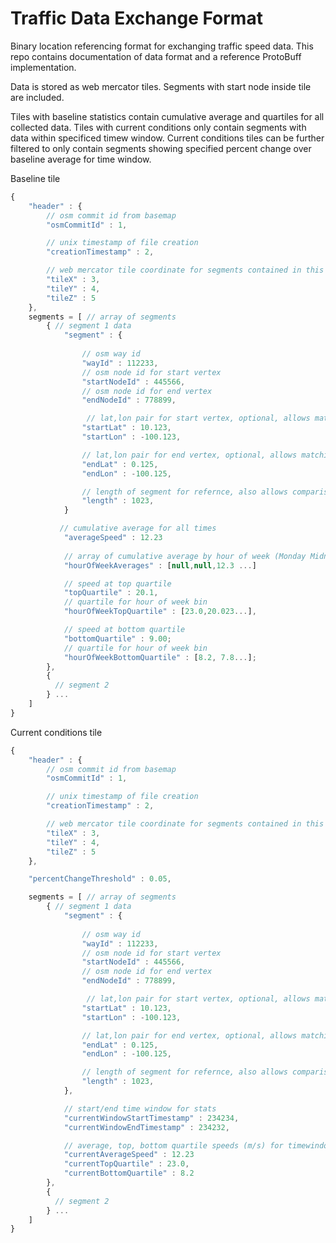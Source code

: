 # Traffic Data Exchange Format

Binary location referencing format for exchanging traffic speed data. This repo contains documentation of data format and a reference ProtoBuff implementation. 

Data is stored as web mercator tiles. Segments with start node inside tile are included. 

Tiles with baseline statistics contain cumulative average and quartiles for all collected data. Tiles with current conditions only contain segments with data within specificed timew window. Current conditions tiles can be further filtered to only contain segments showing specified percent change over baseline average for time window.

Baseline tile
```javascript
{
    "header" : {
        // osm commit id from basemap 
        "osmCommitId" : 1,

        // unix timestamp of file creation
        "creationTimestamp" : 2,

        // web mercator tile coordinate for segments contained in this file (startNodeId of all segments falls within tile boundary)
        "tileX" : 3,
        "tileY" : 4,
        "tileZ" : 5
    },
    segments = [ // array of segments
        { // segment 1 data
            "segment" : {
                
                // osm way id
                "wayId" : 112233, 
                // osm node id for start vertex
                "startNodeId" : 445566, 
                // osm node id for end vertex
                "endNodeId" : 778899,

                 // lat,lon pair for start vertex, optional, allows matching when node references change 
                "startLat" : 10.123,
                "startLon" : -100.123,

                // lat,lon pair for end vertex, optional, allows matching when node references change
                "endLat" : 0.125, 
                "endLon" : -100.125,

                // length of segment for refernce, also allows comparison as OSM changes
                "length" : 1023, 
            }

           // cumulative average for all times
            "averageSpeed" : 12.23 
           
            // array of cumulative average by hour of week (Monday Midnight GMT is "hour zero". Nulls represent times with insufficent coverage, fall back to average)
            "hourOfWeekAverages" : [null,null,12.3 ...] 

            // speed at top quartile 
            "topQuartile" : 20.1,
            // quartile for hour of week bin
            "hourOfWeekTopQuartile" : [23.0,20.023...],

            // speed at bottom quartile
            "bottomQuartile" : 9.00;
            // quartile for hour of week bin
            "hourOfWeekBottomQuartile" : [8.2, 7.8...];
        },
        {
          // segment 2
        } ...
    ]
}
```


Current conditions tile
```javascript
{
    "header" : {
        // osm commit id from basemap 
        "osmCommitId" : 1,

        // unix timestamp of file creation
        "creationTimestamp" : 2,

        // web mercator tile coordinate for segments contained in this file (startNodeId of all segments falls within tile boundary)
        "tileX" : 3,
        "tileY" : 4,
        "tileZ" : 5
    },

    "percentChangeThreshold" : 0.05,

    segments = [ // array of segments
        { // segment 1 data
            "segment" : {
                
                // osm way id
                "wayId" : 112233, 
                // osm node id for start vertex
                "startNodeId" : 445566, 
                // osm node id for end vertex
                "endNodeId" : 778899,

                 // lat,lon pair for start vertex, optional, allows matching when node references change 
                "startLat" : 10.123,
                "startLon" : -100.123,

                // lat,lon pair for end vertex, optional, allows matching when node references change
                "endLat" : 0.125, 
                "endLon" : -100.125,

                // length of segment for refernce, also allows comparison as OSM changes
                "length" : 1023, 
            },

            // start/end time window for stats
            "currentWindowStartTimestamp" : 234234,
            "currentWindowEndTimestamp" : 234232,

            // average, top, bottom quartile speeds (m/s) for timewindow
            "currentAverageSpeed" : 12.23 
            "currentTopQuartile" : 23.0,
            "currentBottomQuartile" : 8.2
        },
        {
          // segment 2
        } ...
    ]
}
```
